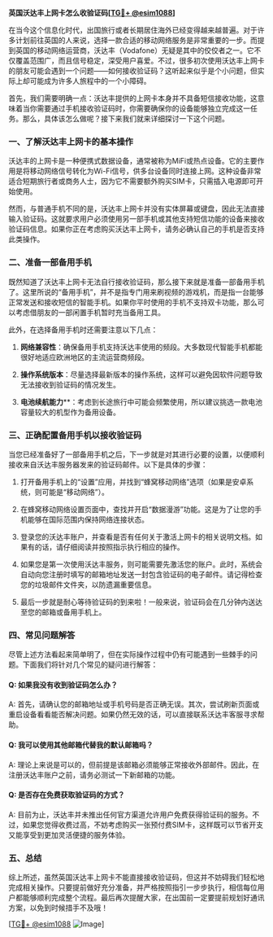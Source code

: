**英国沃达丰上网卡怎么收验证码[[TG💪+ @esim1088](https://t.me/s/esim1088)]**

在当今这个信息化时代，出国旅行或者长期居住海外已经变得越来越普遍。对于许多计划前往英国的人来说，选择一款合适的移动网络服务是非常重要的一步。而提到英国的移动网络运营商，沃达丰（Vodafone）无疑是其中的佼佼者之一。它不仅覆盖范围广，而且信号稳定，深受用户喜爱。不过，很多初次使用沃达丰上网卡的朋友可能会遇到一个问题——如何接收验证码？这听起来似乎是个小问题，但实际上却可能成为许多人旅程中的一个小障碍。

首先，我们需要明确一点：沃达丰提供的上网卡本身并不具备短信接收功能，这意味着当你需要通过手机接收验证码时，你需要确保你的设备能够独立完成这一任务。那么，具体该怎么做呢？接下来我们就来详细探讨一下这个问题。

### 一、了解沃达丰上网卡的基本操作

沃达丰的上网卡是一种便携式数据设备，通常被称为MiFi或热点设备。它的主要作用是将移动网络信号转化为Wi-Fi信号，供多台设备同时连接上网。这种设备非常适合短期旅行者或商务人士，因为它不需要额外购买SIM卡，只需插入电源即可开始使用。

然而，与普通手机不同的是，沃达丰上网卡并没有实体屏幕或键盘，因此无法直接输入验证码。这就要求用户必须使用另一部手机或其他支持短信功能的设备来接收验证码信息。如果你正在考虑购买沃达丰上网卡，请务必确认自己的手机是否支持此类操作。

### 二、准备一部备用手机

既然知道了沃达丰上网卡无法自行接收验证码，那么接下来就是准备一部备用手机了。这里所说的“备用手机”，并不是指专门用来刷视频的游戏机，而是指一台能够正常发送和接收短信的智能手机。如果你平时使用的手机不支持双卡功能，那么可以考虑借朋友的一部闲置手机暂时充当备用工具。

此外，在选择备用手机时还需要注意以下几点：

1. **网络兼容性**：确保备用手机支持沃达丰使用的频段。大多数现代智能手机都能很好地适应欧洲地区的主流运营商频段。
   
2. **操作系统版本**：尽量选择最新版本的操作系统，这样可以避免因软件问题导致无法接收到验证码的情况发生。

3. **电池续航能力****：考虑到长途旅行中可能会频繁使用，所以建议挑选一款电池容量较大的机型作为备用设备。

### 三、正确配置备用手机以接收验证码

当您已经准备好了一部备用手机之后，下一步就是对其进行必要的设置，以便顺利接收来自沃达丰服务器发来的验证码邮件。以下是具体的步骤：

1. 打开备用手机上的“设置”应用，并找到“蜂窝移动网络”选项（如果是安卓系统，则可能是“移动网络”）。
   
2. 在蜂窝移动网络设置页面中，查找并开启“数据漫游”功能。这是为了让您的手机能够在国际范围内保持网络连接状态。

3. 登录您的沃达丰账户，并查看是否有任何关于激活上网卡的相关说明文档。如果有的话，请仔细阅读并按照指示执行相应的操作。

4. 如果您是第一次使用沃达丰服务，则可能需要先激活您的账户。此时，系统会自动向您注册时填写的邮箱地址发送一封包含验证码的电子邮件。请记得检查您的垃圾邮件文件夹，以防遗漏重要信息。

5. 最后一步就是耐心等待验证码的到来啦！一般来说，验证码会在几分钟内送达至您的邮箱或备用手机上。

### 四、常见问题解答

尽管上述方法看起来简单明了，但在实际操作过程中仍有可能遇到一些棘手的问题。下面我们将针对几个常见的疑问进行解答：

#### Q: 如果我没有收到验证码怎么办？
A: 首先，请确认您的邮箱地址或手机号码是否正确无误。其次，尝试刷新页面或重启设备看看能否解决问题。如果仍然无效的话，可以直接联系沃达丰客服寻求帮助。

#### Q: 我可以使用其他邮箱代替我的默认邮箱吗？
A: 理论上来说是可以的，但前提是该邮箱必须能够正常接收外部邮件。因此，在注册沃达丰账户之前，请务必测试一下新邮箱的功能。

#### Q: 是否存在免费获取验证码的方式？
A: 目前为止，沃达丰并未推出任何官方渠道允许用户免费获得验证码的服务。不过，如果您觉得收费过高，不妨考虑购买一张预付费SIM卡，这样既可以节省开支又能享受到更加灵活便捷的服务体验。

### 五、总结

综上所述，虽然英国沃达丰上网卡不能直接接收验证码，但这并不妨碍我们轻松地完成相关操作。只要提前做好充分准备，并严格按照指引一步步执行，相信每位用户都能够顺利完成整个流程。最后再次提醒大家，在出国前一定要提前规划好通讯方案，以免到时候措手不及哦！

[[TG💪+ @esim1088](https://t.me/s/esim1088) ![Image](https://i.postimg.cc/4NQfJmqS/Snipaste-2025-05-13-00-14-12.png)]